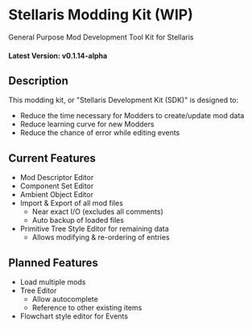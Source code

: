 # Stellaris Modding Kit (WIP)
General Purpose Mod Development Tool Kit for Stellaris

#### Latest Version: v0.1.14-alpha

## Description
This modding kit, or "Stellaris Development Kit (SDK)" is designed to:
* Reduce the time necessary for Modders to create/update mod data
* Reduce learning curve for new Modders
* Reduce the chance of error while editing events

## Current Features
* Mod Descriptor Editor
* Component Set Editor
* Ambient Object Editor
* Import & Export of all mod files
    * Near exact I/O (excludes all comments)
    * Auto backup of loaded files
* Primitive Tree Style Editor for remaining data
    * Allows modifying & re-ordering of entries

## Planned Features
* Load multiple mods
* Tree Editor
    * Allow autocomplete
    * Reference to other existing items
* Flowchart style editor for Events